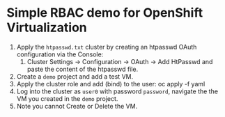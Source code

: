 # Simple RBAC demo for OpenShift Virtualization

1. Apply the `htpasswd.txt` cluster by creating an htpasswd OAuth configuration via the Console:
   1. Cluster Settings -> Configuration -> OAuth -> Add HtPasswd and paste the content of the htpasswd file.
1. Create a `demo` project and add a test VM.
1. Apply the cluster role and add (bind) to the user: oc apply -f yaml
1. Log into the cluster as `user0` with password `password`, navigate the the VM you created in the `demo` project.
1. Note you cannot Create or Delete the VM.


